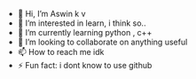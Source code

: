 - 👋 Hi, I’m Aswin k v
- 👀 I’m interested in learn, i think so..
- 🌱 I’m currently learning python , c++
- 💞️ I’m looking to collaborate on anything useful
- 📫 How to reach me idk
- ⚡ Fun fact: i dont know to use github

<!---
Aswin-kv-lives/Aswin-kv-lives is a ✨ special ✨ repository because its `README.md` (this file) appears on your GitHub profile.
You can click the Preview link to take a look at your changes.
--->
